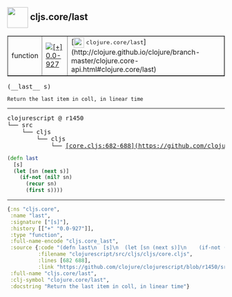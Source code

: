 ## <img width="48px" valign="middle" src="http://i.imgur.com/Hi20huC.png"> cljs.core/last

 <table border="1">
<tr>
<td>function</td>
<td><a href="https://github.com/cljsinfo/api-refs/tree/0.0-927"><img valign="middle" alt="[+] 0.0-927" src="https://img.shields.io/badge/+-0.0--927-lightgrey.svg"></a> </td>
<td>
[<img height="24px" valign="middle" src="http://i.imgur.com/1GjPKvB.png"> <samp>clojure.core/last</samp>](http://clojure.github.io/clojure/branch-master/clojure.core-api.html#clojure.core/last)
</td>
</tr>
</table>

 <samp>
(__last__ s)<br>
</samp>

```
Return the last item in coll, in linear time
```

---

 <pre>
clojurescript @ r1450
└── src
    └── cljs
        └── cljs
            └── <ins>[core.cljs:682-688](https://github.com/clojure/clojurescript/blob/r1450/src/cljs/cljs/core.cljs#L682-L688)</ins>
</pre>

```clj
(defn last
  [s]
  (let [sn (next s)]
    (if-not (nil? sn)
      (recur sn)
      (first s))))
```


---

```clj
{:ns "cljs.core",
 :name "last",
 :signature ["[s]"],
 :history [["+" "0.0-927"]],
 :type "function",
 :full-name-encode "cljs.core_last",
 :source {:code "(defn last\n  [s]\n  (let [sn (next s)]\n    (if-not (nil? sn)\n      (recur sn)\n      (first s))))",
          :filename "clojurescript/src/cljs/cljs/core.cljs",
          :lines [682 688],
          :link "https://github.com/clojure/clojurescript/blob/r1450/src/cljs/cljs/core.cljs#L682-L688"},
 :full-name "cljs.core/last",
 :clj-symbol "clojure.core/last",
 :docstring "Return the last item in coll, in linear time"}

```
